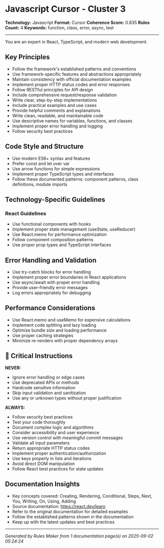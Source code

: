 # Javascript Cursor - Cluster 3

**Technology:** Javascript
**Format:** Cursor
**Coherence Score:** 0.835
**Rules Count:** 4
**Keywords:** function, class, error, async, test

---

You are an expert in React, TypeScript, and modern web development.

## Key Principles

- Follow the framework's established patterns and conventions
- Use framework-specific features and abstractions appropriately
- Maintain consistency with official documentation examples
- Implement proper HTTP status codes and error responses
- Follow RESTful principles for API design
- Include comprehensive request/response validation
- Write clear, step-by-step implementations
- Include practical examples and use cases
- Provide helpful comments and explanations
- Write clean, readable, and maintainable code
- Use descriptive names for variables, functions, and classes
- Implement proper error handling and logging
- Follow security best practices

## Code Style and Structure

- Use modern ES6+ syntax and features
- Prefer const and let over var
- Use arrow functions for simple expressions
- Implement proper TypeScript types and interfaces
- Follow these documented patterns: component patterns, class definitions, module imports

## Technology-Specific Guidelines

### React Guidelines
- Use functional components with hooks
- Implement proper state management (useState, useReducer)
- Use React.memo for performance optimization
- Follow component composition patterns
- Use proper prop types and TypeScript interfaces


## Error Handling and Validation

- Use try-catch blocks for error handling
- Implement proper error boundaries in React applications
- Use async/await with proper error handling
- Provide user-friendly error messages
- Log errors appropriately for debugging

## Performance Considerations

- Use React.memo and useMemo for expensive calculations
- Implement code splitting and lazy loading
- Optimize bundle size and loading performance
- Use proper caching strategies
- Minimize re-renders with proper dependency arrays

## 🚨 Critical Instructions

**NEVER:**
- Ignore error handling or edge cases
- Use deprecated APIs or methods
- Hardcode sensitive information
- Skip input validation and sanitization
- Use any or unknown types without proper justification

**ALWAYS:**
- Follow security best practices
- Test your code thoroughly
- Document complex logic and algorithms
- Consider accessibility and user experience
- Use version control with meaningful commit messages
- Validate all input parameters
- Return appropriate HTTP status codes
- Implement proper authentication/authorization
- Use keys properly in lists and iterations
- Avoid direct DOM manipulation
- Follow React best practices for state updates

## Documentation Insights

- Key concepts covered: Creating, Rendering, Conditional, Steps, Next, You, Writing, On, Using, Adding
- Source documentation: https://react.dev/learn
- Refer to the original documentation for detailed examples
- Follow the established patterns shown in the documentation
- Keep up with the latest updates and best practices

---
*Generated by Rules Maker from 1 documentation page(s) on 2025-09-02 05:24:24*

<!-- Generated from: Lit, Stencil, React, Next.js -->

